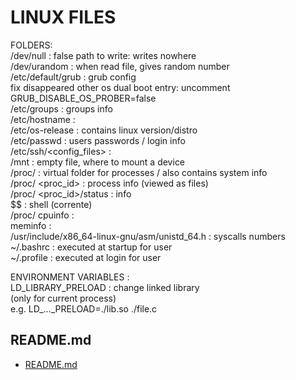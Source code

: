 # LINUX FILES  
  
  
  
FOLDERS:  
/dev/null : false path to write: writes nowhere  
/dev/urandom : when read file, gives random number  
/etc/default/grub : grub config  
		fix disappeared other os dual boot entry: uncomment GRUB_DISABLE_OS_PROBER=false  
/etc/groups : groups info  
/etc/hostname :   
/etc/os-release : contains linux version/distro  
/etc/passwd : users passwords / login info  
/etc/ssh/<config_files> :   
/mnt : empty file, where to mount a device  
/proc/ : virtual folder for processes / also contains system info  
	/proc/	<proc_id> : process info (viewed as files)  
	/proc/ <proc_id>/status : info  
		$$ : shell (corrente)  
	/proc/	cpuinfo :   
		meminfo :   
/usr/include/x86_64-linux-gnu/asm/unistd_64.h : syscalls numbers  
~/.bashrc : executed at startup for user  
~/.profile : executed at login for user  
  
ENVIRONMENT VARIABLES :  
LD_LIBRARY_PRELOAD : change linked library  
	(only for current process)  
	e.g. LD_…_PRELOAD=./lib.so ./file.c  

## README.md  
*	[README.md](./README.md)  

